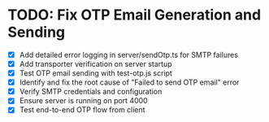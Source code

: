 # TODO: Fix OTP Email Generation and Sending

- [x] Add detailed error logging in server/sendOtp.ts for SMTP failures
- [x] Add transporter verification on server startup
- [x] Test OTP email sending with test-otp.js script
- [x] Identify and fix the root cause of "Failed to send OTP email" error
- [x] Verify SMTP credentials and configuration
- [x] Ensure server is running on port 4000
- [x] Test end-to-end OTP flow from client
